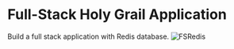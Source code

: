 # Full-Stack Holy Grail Application
Build a full stack application with Redis database.
![FSRedis](https://drive.google.com/uc?export=view&id=1B4xblxkXeHzF_L6YBRyKbwDzhINZIXc_)
